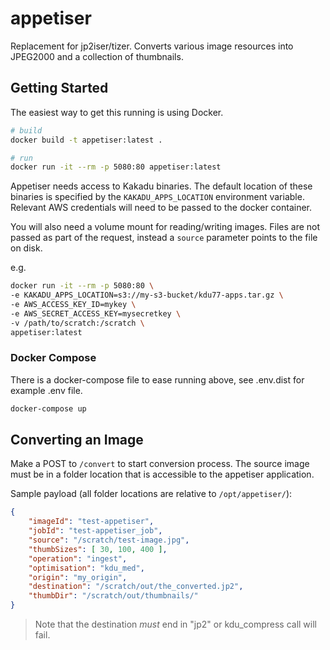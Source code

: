 # appetiser

Replacement for jp2iser/tizer. Converts various image resources into JPEG2000 and a collection of thumbnails.

## Getting Started

The easiest way to get this running is using Docker.

```bash
# build
docker build -t appetiser:latest .

# run
docker run -it --rm -p 5080:80 appetiser:latest
```

Appetiser needs access to Kakadu binaries. The default location of these binaries is specified by the `KAKADU_APPS_LOCATION` environment variable. Relevant AWS credentials will need to be passed to the docker container.

You will also need a volume mount for reading/writing images. Files are not passed as part of the request, instead a `source` parameter points to the file on disk.

e.g.
```bash
docker run -it --rm -p 5080:80 \
-e KAKADU_APPS_LOCATION=s3://my-s3-bucket/kdu77-apps.tar.gz \
-e AWS_ACCESS_KEY_ID=mykey \
-e AWS_SECRET_ACCESS_KEY=mysecretkey \
-v /path/to/scratch:/scratch \
appetiser:latest
```

### Docker Compose

There is a docker-compose file to ease running above, see .env.dist for example .env file.

```bash
docker-compose up
```

## Converting an Image

Make a POST to `/convert` to start conversion process. The source image must be in a folder location that is accessible to the appetiser application.

Sample payload (all folder locations are relative to `/opt/appetiser/`):

```json
{
    "imageId": "test-appetiser",
    "jobId": "test-appetiser_job",
    "source": "/scratch/test-image.jpg",
    "thumbSizes": [ 30, 100, 400 ],
    "operation": "ingest",
    "optimisation": "kdu_med",
    "origin": "my_origin",
    "destination": "/scratch/out/the_converted.jp2",
    "thumbDir": "/scratch/out/thumbnails/"
}
```

> Note that the destination _must_ end in "jp2" or kdu_compress call will fail.